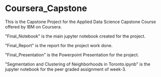 # Coursera_Capstone
This is the Capstone Project for the Applied Data Science Capstone Course offered by IBM on Coursera.

"Final_Notebook" is the main jupyter notebook created for the project.

"Final_Report" is the report for the project work done.

"Final_Presentation" is the Powerpoint Presentation for the project.

"Segmentation and Clustering of Neighborhoods in Toronto.ipynb" is the jupyter notebook for the peer graded assignment of week-3.


